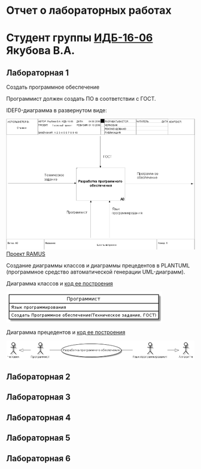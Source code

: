 # Отчет о лабораторных работах
# Студент группы [ИДБ-16-06](https://github.com/stankin/design-1/wiki/list-idb-16-06) Якубова В.А.

## Лабораторная 1

Создать программное обеспечение

Программист должен создать ПО в соответствии с ГОСТ.

IDEF0-диаграмма в развернутом виде:

![Image alt](https://github.com/Hoshi089/VeronikaYakubova.github.io/blob/master/Lab1.PNG)
[Проект RAMUS](https://github.com/Hoshi089/VeronikaYakubova.github.io/blob/master/Lab1.rsf)

Создание диаграммы классов и диаграммы прецедентов в PLANTUML (программное средство автоматической генерации UML-диаграмм).

Диаграмма классов и [код ее построения](https://github.com/Hoshi089/VeronikaYakubova.github.io/blob/master/Lab1.txt)

![Image alt](https://github.com/Hoshi089/VeronikaYakubova.github.io/blob/master/PLANTUML_DIA.png)

Диаграмма прецедентов и [код ее построения](https://github.com/Hoshi089/VeronikaYakubova.github.io/blob/master/Lab1_1.txt)

![Image alt](https://github.com/Hoshi089/VeronikaYakubova.github.io/blob/master/PLANTUML_DIA_1.png)

## Лабораторная 2
## Лабораторная 3
## Лабораторная 4
## Лабораторная 5
## Лабораторная 6
